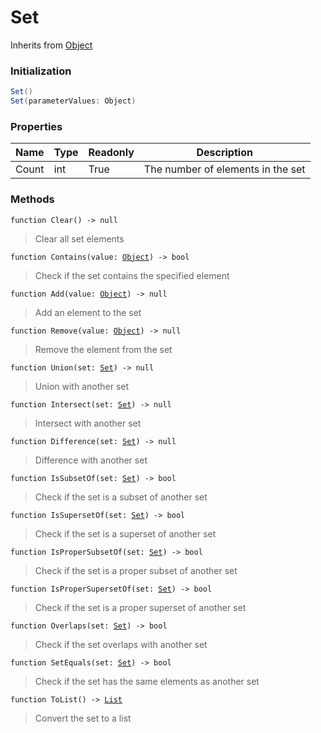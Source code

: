 # Set
Inherits from [Object](../md/objects/Object.md)
### Initialization
```csharp
Set()
Set(parameterValues: Object)
```

### Properties
|Name|Type|Readonly|Description|
|---|---|---|---|
|Count|int|True|The number of elements in the set|


### Methods
<pre class="language-typescript"><code class="lang-typescript">function Clear() -> null</code></pre>
> Clear all set elements

<pre class="language-typescript"><code class="lang-typescript">function Contains(value: <a data-footnote-ref href="#user-content-fn-Object">Object</a>) -> bool</code></pre>
> Check if the set contains the specified element

<pre class="language-typescript"><code class="lang-typescript">function Add(value: <a data-footnote-ref href="#user-content-fn-Object">Object</a>) -> null</code></pre>
> Add an element to the set

<pre class="language-typescript"><code class="lang-typescript">function Remove(value: <a data-footnote-ref href="#user-content-fn-Object">Object</a>) -> null</code></pre>
> Remove the element from the set

<pre class="language-typescript"><code class="lang-typescript">function Union(set: <a data-footnote-ref href="#user-content-fn-Set">Set</a>) -> null</code></pre>
> Union with another set

<pre class="language-typescript"><code class="lang-typescript">function Intersect(set: <a data-footnote-ref href="#user-content-fn-Set">Set</a>) -> null</code></pre>
> Intersect with another set

<pre class="language-typescript"><code class="lang-typescript">function Difference(set: <a data-footnote-ref href="#user-content-fn-Set">Set</a>) -> null</code></pre>
> Difference with another set

<pre class="language-typescript"><code class="lang-typescript">function IsSubsetOf(set: <a data-footnote-ref href="#user-content-fn-Set">Set</a>) -> bool</code></pre>
> Check if the set is a subset of another set

<pre class="language-typescript"><code class="lang-typescript">function IsSupersetOf(set: <a data-footnote-ref href="#user-content-fn-Set">Set</a>) -> bool</code></pre>
> Check if the set is a superset of another set

<pre class="language-typescript"><code class="lang-typescript">function IsProperSubsetOf(set: <a data-footnote-ref href="#user-content-fn-Set">Set</a>) -> bool</code></pre>
> Check if the set is a proper subset of another set

<pre class="language-typescript"><code class="lang-typescript">function IsProperSupersetOf(set: <a data-footnote-ref href="#user-content-fn-Set">Set</a>) -> bool</code></pre>
> Check if the set is a proper superset of another set

<pre class="language-typescript"><code class="lang-typescript">function Overlaps(set: <a data-footnote-ref href="#user-content-fn-Set">Set</a>) -> bool</code></pre>
> Check if the set overlaps with another set

<pre class="language-typescript"><code class="lang-typescript">function SetEquals(set: <a data-footnote-ref href="#user-content-fn-Set">Set</a>) -> bool</code></pre>
> Check if the set has the same elements as another set

<pre class="language-typescript"><code class="lang-typescript">function ToList() -> <a data-footnote-ref href="#user-content-fn-List">List</a></code></pre>
> Convert the set to a list


[^Camera]: [Camera](../md/static/Camera.md)
[^Character]: [Character](../md/objects/Character.md)
[^Collider]: [Collider](../md/objects/Collider.md)
[^Collision]: [Collision](../md/objects/Collision.md)
[^Color]: [Color](../md/objects/Color.md)
[^Convert]: [Convert](../md/static/Convert.md)
[^Cutscene]: [Cutscene](../md/static/Cutscene.md)
[^Dict]: [Dict](../md/objects/Dict.md)
[^Game]: [Game](../md/static/Game.md)
[^Human]: [Human](../md/objects/Human.md)
[^Input]: [Input](../md/static/Input.md)
[^Json]: [Json](../md/static/Json.md)
[^LineCastHitResult]: [LineCastHitResult](../md/objects/LineCastHitResult.md)
[^LineRenderer]: [LineRenderer](../md/objects/LineRenderer.md)
[^List]: [List](../md/objects/List.md)
[^Map]: [Map](../md/static/Map.md)
[^MapObject]: [MapObject](../md/objects/MapObject.md)
[^MapTargetable]: [MapTargetable](../md/objects/MapTargetable.md)
[^Math]: [Math](../md/static/Math.md)
[^Network]: [Network](../md/static/Network.md)
[^NetworkView]: [NetworkView](../md/objects/NetworkView.md)
[^PersistentData]: [PersistentData](../md/static/PersistentData.md)
[^Physics]: [Physics](../md/static/Physics.md)
[^Player]: [Player](../md/objects/Player.md)
[^Quaternion]: [Quaternion](../md/objects/Quaternion.md)
[^Random]: [Random](../md/objects/Random.md)
[^Range]: [Range](../md/objects/Range.md)
[^RoomData]: [RoomData](../md/static/RoomData.md)
[^Set]: [Set](../md/objects/Set.md)
[^Shifter]: [Shifter](../md/objects/Shifter.md)
[^String]: [String](../md/static/String.md)
[^Time]: [Time](../md/static/Time.md)
[^Titan]: [Titan](../md/objects/Titan.md)
[^Transform]: [Transform](../md/objects/Transform.md)
[^UI]: [UI](../md/static/UI.md)
[^Vector2]: [Vector2](../md/objects/Vector2.md)
[^Vector3]: [Vector3](../md/objects/Vector3.md)
[^Object]: [Object](../md/objects/Object.md)
[^Component]: [Component](../md/objects/Component.md)
